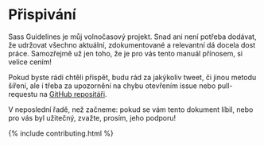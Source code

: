 
# Přispivání

Sass Guidelines je můj volnočasový projekt. Snad ani není potřeba dodávat, že udržovat všechno aktuální, zdokumentované a relevantní dá docela dost práce. Samozřejmě už jen toho, že je pro vás tento manuál přínosem, si velice cením!

Pokud byste rádi chtěli přispět, budu rád za jakýkoliv tweet, či jinou metodu šíření, ale i třeba za upozornění na chybu otevřením issue nebo pull-requestu na [GitHub repositáři](https://github.com/HugoGiraudel/sass-guidelines).

V neposlední řadě, než začneme: pokud se vám tento dokument líbil, nebo pro vás byl užitečný, zvažte, prosím, jeho podporu!

{% include contributing.html %}

